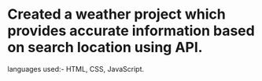 # Created a weather project which provides accurate information based on search location using API.
languages used:- HTML, CSS, JavaScript.
